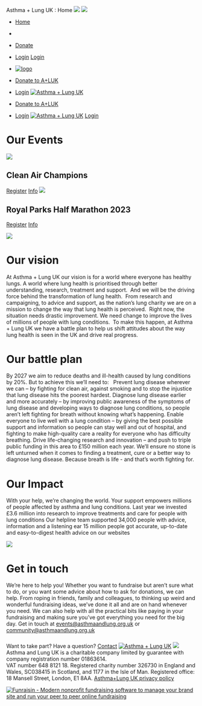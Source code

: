 
  
Asthma + Lung UK : Home
![](https://www.facebook.com/tr?id=512916012219561&ev=PageView&noscript=1)
![](https://www.facebook.com/tr?id=1918958468428357&ev=PageView&noscript=1)
* [Home](/)
* 
* [Donate](https://join.aluk.org.uk/donate)
* [Login](/login)
[Login](/login)
 
* [![logo](https://d3g83p5zqy4ufy.cloudfront.net/11wwlikizxe4o.png)](https://join.aluk.org.uk "logo")
* [Donate to A+LUK](https://join.aluk.org.uk/donate)
* [Login](/login)
[![Asthma + Lung UK](https://d3g83p5zqy4ufy.cloudfront.net/3br7e8axrqs1.png)](/home)
* [Donate to A+LUK](https://join.aluk.org.uk/donate)
* [Login](/login)
[![Asthma + Lung UK](https://d3g83p5zqy4ufy.cloudfront.net/2o6rzjly8xc0occk44.png)](/home)
[Login](#)
# Our Events
![](https://d3g83p5zqy4ufy.cloudfront.net/19s7a13i4g4ks4g.png)
## 
## Clean Air Champions
[Register](/event/clean-air-champions/reg-select)
[Info](https://join.aluk.org.uk/event/clean-air-champions)
![](https://d3g83p5zqy4ufy.cloudfront.net/204h3go130.jpeg)
## Royal Parks Half Marathon 2023
[Register](/event/rphm)
[Info](/event/rphm)
 
![](https://d3g83p5zqy4ufy.cloudfront.net/4zuykiq6mscgg00.jpg)
# Our vision
At Asthma + Lung UK our vision is for a world where everyone has healthy lungs. A world where lung health is prioritised through better understanding, research, treatment and support. 
And we will be the driving force behind the transformation of lung health. 
From research and campaigning, to advice and support, as the nation’s lung charity we are on a mission to change the way that lung health is perceived. 
Right now, the situation needs drastic improvement. We need change to improve the lives of millions of people with lung conditions. 
To make this happen, at Asthma + Lung UK we have a battle plan to help us shift attitudes about the way lung health is seen in the UK and drive real progress. 
# Our battle plan
By 2027 we aim to reduce deaths and ill-health caused by lung conditions by 20%. But to achieve this we’ll need to:  
Prevent lung disease wherever we can – by fighting for clean air, against smoking and to stop the injustice that lung disease hits the poorest hardest.
Diagnose lung disease earlier and more accurately – by improving public awareness of the symptoms of lung disease and developing ways to diagnose lung conditions, so people aren’t left fighting for breath without knowing what’s happening.
Enable everyone to live well with a lung condition – by giving the best possible support and information so people can stay well and out of hospital, and fighting to make high-quality care a reality for everyone who has difficulty breathing.
Drive life-changing research and innovation – and push to triple public funding in this area to £150 million each year. We’ll ensure no stone is left unturned when it comes to finding a treatment, cure or a better way to diagnose lung disease.
Because breath is life - and that’s worth fighting for. 
 
# Our Impact
With your help, we’re changing the world. Your support empowers millions of people affected by asthma and lung conditions.
Last year we invested £3.6 million into research to improve treatments and care for people with lung conditions
Our helpline team supported 34,000 people with advice, information and a listening ear
15 million people got accurate, up-to-date and easy-to-digest health advice on our websites 
 
 
![](https://d3g83p5zqy4ufy.cloudfront.net/c21a2102955bb23dd280f382c9ac6d52.jpg)
 
# Get in touch
We’re here to help you! Whether you want to fundraise but aren’t sure what to do, or you want some advice about how to ask for donations, we can help. From roping in friends, family and colleagues, to thinking up weird and wonderful fundraising ideas, we’ve done it all and are on hand whenever you need.
We can also help with all the practical bits like paying in your fundraising and making sure you’ve got everything you need for the big day. Get in touch at [events@asthmaandlung.org.uk](mailto:events@asthmaandlung.org.uk) or [community@asthmaandlung.org.uk](mailto:community@asthmaandlunguk.org.uk)
 
### 
 Want to take part? Have a question?
[Contact](https://join.aluk.org.uk/event/clean-air-champions/contact)
[![Asthma + Lung UK](https://d3g83p5zqy4ufy.cloudfront.net/3br7e8axrqs1.png)](/home)
![](https://d3g83p5zqy4ufy.cloudfront.net/30b844a89e9baa5c870ee53f1015abdc.png)
Asthma and Lung UK is a charitable company limited by guarantee with company registration number 01863614.  
VAT number 648 ‍8121 18. Registered charity number 326730 in England and Wales, SC038415 in Scotland, and 1177 in the Isle of Man.
Registered office: 18 Mansell Street, London, E1 8AA.
[Asthma+Lung UK privacy policy](https://www.asthmaandlung.org.uk/policies/) 
 
[![Funraisin - Modern nonprofit fundraising software to manage your brand site and run your peer to peer online fundraising](https://d3g83p5zqy4ufy.cloudfront.net/fbq819pscgocgsg.svg)](http://www.funraisin.co?utm_medium=customer&utm_source=Asthma+%2B+Lung+UK)
